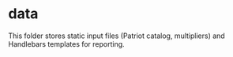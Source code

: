 # data

This folder stores static input files (Patriot catalog, multipliers) and Handlebars templates for reporting.
